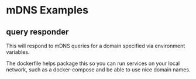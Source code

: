 # mDNS Examples

## query responder

This will respond to mDNS queries for a domain specified via environment variables.

The dockerfile helps package this so you can run services on your local network, such as a docker-compose and be able to use nice domain names.
